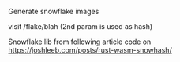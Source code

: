 Generate snowflake images

visit /flake/blah (2nd param is used as hash)

Snowflake lib from following article code on https://joshleeb.com/posts/rust-wasm-snowhash/